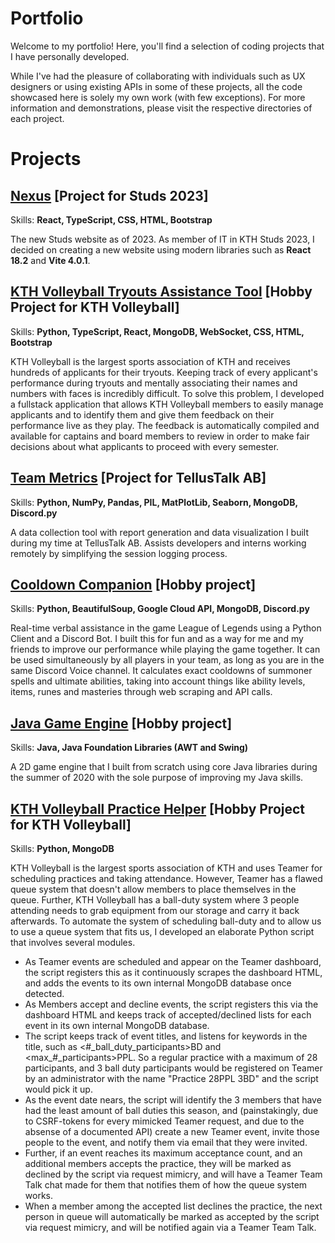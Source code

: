 # Portfolio 
Welcome to my portfolio! Here, you'll find a selection of coding projects that I have personally developed. 

While I've had the pleasure of collaborating with individuals such as UX designers or using existing APIs in some of these projects, all the code showcased here is solely my own work (with few exceptions). For more information and demonstrations, please visit the respective directories of each project.

# Projects

## [Nexus](https://github.com/wbigert/portfolio/tree/main/nexus) [Project for Studs 2023]
Skills: **React, TypeScript, CSS, HTML, Bootstrap**

The new Studs website as of 2023. As member of IT in KTH Studs 2023, I decided on creating a new website using modern libraries such as **React 18.2** and **Vite 4.0.1**.

## [KTH Volleyball Tryouts Assistance Tool](https://github.com/wbigert/portfolio/tree/main/kthvb-teamer) [Hobby Project for KTH Volleyball]
Skills: **Python, TypeScript, React, MongoDB, WebSocket, CSS, HTML, Bootstrap**

KTH Volleyball is the largest sports association of KTH and receives hundreds of applicants for their tryouts. Keeping track of every applicant's performance during tryouts and mentally associating their names and numbers with faces is incredibly difficult. To solve this problem, I developed a fullstack application that allows KTH Volleyball members to easily manage applicants and to identify them and give them feedback on their performance live as they play. The feedback is automatically compiled and available for captains and board members to review in order to make fair decisions about what applicants to proceed with every semester.

## [Team Metrics](https://github.com/wbigert/portfolio/tree/main/team-metrics) [Project for TellusTalk AB]
Skills: **Python, NumPy, Pandas, PIL, MatPlotLib, Seaborn, MongoDB, Discord.py**

A data collection tool with report generation and data visualization I built during my time at TellusTalk AB. Assists developers and interns working remotely by simplifying the session logging process.

## [Cooldown Companion](https://github.com/wbigert/portfolio/tree/main/cooldown-companion) [Hobby project]
Skills: **Python, BeautifulSoup, Google Cloud API, MongoDB, Discord.py**

Real-time verbal assistance in the game League of Legends using a Python Client and a Discord Bot. I built this for fun and as a way for me and my friends to improve our  performance while playing the game together. It can be used simultaneously by all players in your team, as long as you are in the same Discord Voice channel. It calculates exact cooldowns of summoner spells and ultimate abilities, taking into account things like ability levels, items, runes and masteries through web scraping and API calls.

## [Java Game Engine](https://github.com/wbigert/portfolio/tree/main/java-game-engine) [Hobby project]
Skills: **Java, Java Foundation Libraries (AWT and Swing)**

A 2D game engine that I built from scratch using core Java libraries during the summer of 2020 with the sole purpose of improving my Java skills.

## [KTH Volleyball Practice Helper](https://github.com/wbigert/portfolio/tree/main/kthvb-teamer) [Hobby Project for KTH Volleyball]
Skills: **Python, MongoDB**

KTH Volleyball is the largest sports association of KTH and uses Teamer for scheduling practices and taking attendance. However, Teamer has a flawed queue system that doesn't allow members to place themselves in the queue. Further, KTH Volleyball has a ball-duty system where 3 people attending needs to grab equipment from our storage and carry it back afterwards. To automate the system of scheduling ball-duty and to allow us to use a queue system that fits us, I developed an elaborate Python script that involves several modules.
- As Teamer events are scheduled and appear on the Teamer dashboard, the script registers this as it continuously scrapes the dashboard HTML, and adds the events to its own internal MongoDB database once detected.
- As Members accept and decline events, the script registers this via the dashboard HTML and keeps track of accepted/declined lists for each event in its own internal MongoDB database.
- The script keeps track of event titles, and listens for keywords in the title, such as <\#\_ball\_duty\_participants>BD and <max\_\#\_participants>PPL. So a regular practice with a maximum of 28 participants, and 3 ball duty participants would be registered on Teamer by an administrator with the name "Practice 28PPL 3BD" and the script would pick it up.
- As the event date nears, the script will identify the 3 members that have had the least amount of ball duties this season, and (painstakingly, due to CSRF-tokens for every mimicked Teamer request, and due to the absense of a documented API) create a new Teamer event, invite those people to the event, and notify them via email that they were invited.
- Further, if an event reaches its maximum acceptance count, and an additional members accepts the practice, they will be marked as declined by the script via request mimicry, and will have a Teamer Team Talk chat made for them that notifies them of how the queue system works.
- When a member among the accepted list declines the practice, the next person in queue will automatically be marked as accepted by the script via request mimicry, and will be notified again via a Teamer Team Talk.